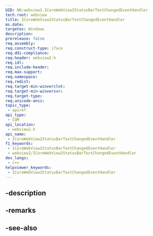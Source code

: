 ```yaml
---
UID: NN:webview2.ICoreWebView2StatusBarTextChangedEventHandler
tech.root: webview
title: ICoreWebView2StatusBarTextChangedEventHandler
ms.date: 
targetos: Windows
description: 
prerelease: false
req.assembly: 
req.construct-type: iface
req.ddi-compliance: 
req.header: webview2.h
req.idl: 
req.include-header: 
req.max-support: 
req.namespace: 
req.redist: 
req.target-min-winverclnt: 
req.target-min-winversvr: 
req.target-type: 
req.unicode-ansi: 
topic_type:
 - apiref
api_type:
 - COM
api_location:
 - webview2.h
api_name:
 - ICoreWebView2StatusBarTextChangedEventHandler
f1_keywords:
 - ICoreWebView2StatusBarTextChangedEventHandler
 - webview2/ICoreWebView2StatusBarTextChangedEventHandler
dev_langs:
 - c++
helpviewer_keywords:
 - ICoreWebView2StatusBarTextChangedEventHandler
---
```


## -description

## -remarks

## -see-also

